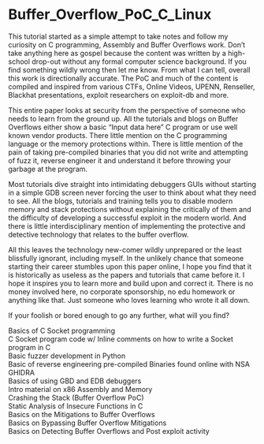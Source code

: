 # Buffer_Overflow_PoC_C_Linux

This tutorial started as a simple attempt to take notes and follow my curiosity on C programming, Assembly and Buffer Overflows work. Don’t take anything here as gospel because the content was written by a high-school drop-out without any formal computer science background. If you find something wildly wrong then let me know. From what I can tell, overall this work is directionally accurate.  The PoC and much of the content is compiled and inspired from various CTFs, Online Videos, UPENN, Renseller, Blackhat presentations, exploit researchers on exploit-db and more.  

This entire paper looks at security from the perspective of someone who needs to learn from the ground up. All the tutorials and blogs on Buffer Overflows either show a basic “Input data here” C program or use well known vendor products. There little mention on the C programming language or the memory protections within. There is little mention of the pain of taking pre-compiled binaries that you did not write and attempting of fuzz it, reverse engineer it and understand it before throwing your garbage at the program. 

Most tutorials dive straight into intimidating debuggers GUIs without starting in a simple GDB screen never forcing the user to think about what they need to see. All the blogs, tutorials and training tells you to disable modern memory and stack protections without explaining the critically of them and the difficulty of developing a successful exploit in the modern world. And there is little interdisciplinary mention of implementing the protective and detective technology that relates to the buffer overflow.  

All this leaves the technology new-comer wildly unprepared or the least blissfully ignorant, including myself. In the unlikely chance that someone starting their career stumbles upon this paper online, I hope you find that it is historically as useless as the papers and tutorials that came before it. I hope it inspires you to learn more and build upon and correct it. There is no money involved here, no corporate sponsorship, no edu homework or anything like that. Just someone who loves learning who wrote it all down.  

If your foolish or bored enough to go any further, what will you find? 

Basics of C Socket programming <br /> 
C Socket program code w/ Inline comments on how to write a Socket program in C <br />
Basic fuzzer development in Python <br />
Basic of reverse engineering pre-compiled Binaries found online with NSA GHIDRA <br />
Basics of using GBD and EDB debuggers <br />
Intro material on x86 Assembly and Memory <br />
Crashing the Stack (Buffer Overflow PoC) <br />
Static Analysis of Insecure Functions in C <br />
Basics on the Mitigations to Buffer Overflows <br />
Basics on Bypassing Buffer Overflow Mitigations <br />
Basics on Detecting Buffer Overflows and Post exploit activity <br /> 

